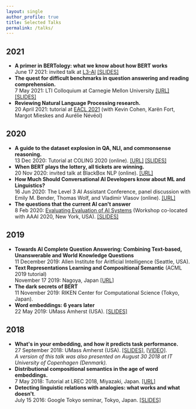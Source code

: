 ```yaml
---
layout: single
author_profile: true
title: Selected Talks
permalink: /talks/
---
```


## 2021

* **A primer in BERTology: what we know about how BERT works** <br/>
June 17 2021: invited talk at [L3-AI](https://l3-ai.dev/) [[SLIDES]](https://u.pcloud.link/publink/show?code=XZ7JsTXZxkfM84V2cVHyAWvPJdrhNR9NIRY7)  
* **The quest for difficult benchmarks in question answering and reading comprehension.** <br/> 
7 May 2021: LTI Colloquium at Carnegie Mellon University [[URL]](https://lti.cs.cmu.edu/lti-colloquium) [[SLIDES]](https://u.pcloud.link/publink/show?code=XZKfheXZTrUhvUYVniQvyXFwq6nePjFw7RMk)
* **Reviewing Natural Language Processing research.** <br/>
  20 April 2021: tutorial at [EACL 2021](https://github.com/reviewingNLP/EACL2021T5) (with Kevin Cohen, Karën Fort, Margot Mieskes and Aurélie Névéol)

## 2020

* **A guide to the dataset explosion in QA, NLI, and commonsense reasoning.** <br/> 13 Dec 2020: Tutorial at COLING 2020 (online). [[URL]](https://coling2020.org/pages/tutorials.html) [[SLIDES]](../assets/files/dataset-explosion.pdf)
* **When BERT plays the lottery, all tickets are winning.** <br/> 20 Nov 2020: invited talk at BlackBox NLP (online). [[URL]](https://slideslive.com/38939762)
* **How Much Should Conversational AI Developers know about ML and Linguistics?** <br/> 16 Jun 2020: The Level 3 AI Assistant Conference, panel discussion with Emily M. Bender, Thomas Wolf, and Vladimir Vlasov (online). [[URL]](https://www.l3-ai.dev/)
* **The questions that the current AI can't answer** <br/> 8 Feb 2020: [Evaluating Evaluation of AI Systems](href="http://eval.how/aaai-2020/program.html) (Workshop co-located with AAAI 2020, New York, USA). [[SLIDES]](http://pc.cd/2f3italK)

## 2019

* **Towards AI Complete Question Answering: Combining Text-based, Unanswerable and World Knowledge Questions** <br/>
11 December 2019: Allen Institute for Aritficial Intelligence (Seattle, USA).  
* **Text Representations Learning and Compositional Semantic** (ACML 2019 tutorial)<br/> November 17 2019: Nagoya, Japan [[URL]](href="http://www.acml-conf.org/2019/tutorials/)
* **The dark secrets of BERT** <br/> 11 November 2019: RIKEN Center for Computational Science (Tokyo, Japan).  
* **Word embeddings: 6 years later** <br/>
22 May 2019: UMass Amherst (USA). [[SLIDES]](http://pc.cd/VVGitalK)

## 2018

* **What's in your embedding, and how it predicts task performance.** <br/> 27 September 2018: UMass Amherst (USA). [[SLIDES]](http://pc.cd/OdLctalK), [[VIDEO]](https://www.youtube.com/watch?v=heKsgZSOB1Q). <br/>
    *A version of this talk was also presented on August 30 2018 at IT University of Copenhagen (Denmark).*
* **Distributional compositional semantics in the age of word embeddings.** <br/>
  7 May 2018: Tutorial at LREC 2018, Miyazaki, Japan. [[URL]](http://text-machine.cs.uml.edu/lrec2018_t4/index.html)
* **Detecting linguistic relations with analogies: what works and what doesn't**. <br/> July 15 2016: Google Tokyo seminar, Tokyo, Japan. [[SLIDES]](https://my.pcloud.com/publink/show?code=XZQqO47ZcVoEAV7QPDmNI9MgyDT3wk8D39Uk)
